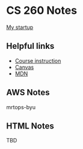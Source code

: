 # CS 260 Notes

[My startup](https://example.com)

## Helpful links

- [Course instruction](https://github.com/webprogramming260)
- [Canvas](https://byu.instructure.com)
- [MDN](https://developer.mozilla.org)

## AWS Notes

mrtops-byu

## HTML Notes

TBD
